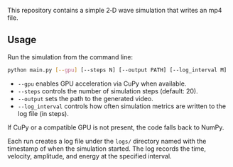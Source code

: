 This repository contains a simple 2‑D wave simulation that writes an mp4 file.

## Usage

Run the simulation from the command line:

```bash
python main.py [--gpu] [--steps N] [--output PATH] [--log_interval M]
```

- `--gpu` enables GPU acceleration via CuPy when available.
- `--steps` controls the number of simulation steps (default: 20).
- `--output` sets the path to the generated video.
- `--log_interval` controls how often simulation metrics are written to the log
  file (in steps).

If CuPy or a compatible GPU is not present, the code falls back to NumPy.

Each run creates a log file under the `logs/` directory named with the
timestamp of when the simulation started. The log records the time, velocity,
amplitude, and energy at the specified interval.
